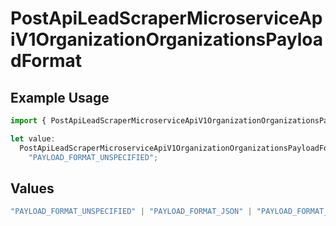 # PostApiLeadScraperMicroserviceApiV1OrganizationOrganizationsPayloadFormat

## Example Usage

```typescript
import { PostApiLeadScraperMicroserviceApiV1OrganizationOrganizationsPayloadFormat } from "oppulence-backend-sdk/models/operations";

let value:
  PostApiLeadScraperMicroserviceApiV1OrganizationOrganizationsPayloadFormat =
    "PAYLOAD_FORMAT_UNSPECIFIED";
```

## Values

```typescript
"PAYLOAD_FORMAT_UNSPECIFIED" | "PAYLOAD_FORMAT_JSON" | "PAYLOAD_FORMAT_XML" | "PAYLOAD_FORMAT_FORM_DATA" | "PAYLOAD_FORMAT_PROTOBUF" | "PAYLOAD_FORMAT_YAML"
```